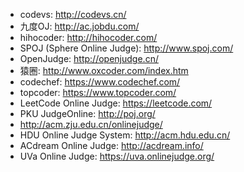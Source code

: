 * codevs: http://codevs.cn/
* 九度OJ: http://ac.jobdu.com/
* hihocoder: http://hihocoder.com/
* SPOJ (Sphere Online Judge): http://www.spoj.com/
* OpenJudge: http://openjudge.cn/
* 猿圈: http://www.oxcoder.com/index.htm
* codechef: https://www.codechef.com/
* topcoder: https://www.topcoder.com/
* LeetCode Online Judge: https://leetcode.com/
* PKU JudgeOnline: http://poj.org/
* http://acm.zju.edu.cn/onlinejudge/
* HDU Online Judge System: http://acm.hdu.edu.cn/
* ACdream Online Judge: http://acdream.info/
* UVa Online Judge: https://uva.onlinejudge.org/